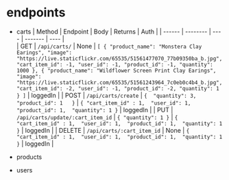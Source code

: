 
# endpoints

- carts
| Method | Endpoint | Body | Returns | Auth |
| ------ | -------- | ---- | ------- | ---- |  
| GET | ``` /api/carts/ ``` | None | ``` [
  {
    "product_name": "Monstera Clay Earings",
    "image": "https://live.staticflickr.com/65535/51561477070_77b09350ba_b.jpg",
    "cart_item_id": -1,
    "user_id": -1,
    "product_id": -1,
    "quantity": 1000
  },
  {
    "product_name": "Wildflower Screen Print Clay Earings",
    "image": "https://live.staticflickr.com/65535/51561243964_7c0eb0c4b4_b.jpg",
    "cart_item_id": -2,
    "user_id": -1,
    "product_id": -2,
    "quantity": 1
  }
] ``` | loggedIn |
| POST | ``` /api/carts/create ``` | ``` { 
  "quantity": 3,
  "product_id": 1  
  } ``` | ``` {
    "cart_item_id" : 1, 
    "user_id": 1, 
    "product_id": 1, 
    "quantity": 1
  } ``` | loggedIn |
| PUT | ``` /api/carts/update/:cart_item_id ``` | ``` {
  "quantity": 1
} ``` | ``` {
  "cart_item_id" : 1, 
  "user_id": 1, 
  "product_id": 1, 
    "quantity": 1
} ``` | loggedIn |
| DELETE | ``` /api/carts/:cart_item_id ``` | None | ``` {
  "cart_item_id" : 1, 
  "user_id": 1, 
  "product_id": 1, 
  "quantity": 1
} ``` | loggedIn |



- products
- users